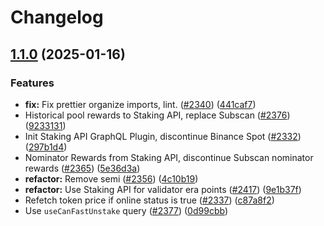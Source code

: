 # Changelog

## [1.1.0](https://github.com/polkadot-cloud/polkadot-staking-dashboard/compare/plugin-staking-api-v1.0.0...plugin-staking-api-v1.1.0) (2025-01-16)


### Features

* **fix:** Fix prettier organize imports, lint. ([#2340](https://github.com/polkadot-cloud/polkadot-staking-dashboard/issues/2340)) ([441caf7](https://github.com/polkadot-cloud/polkadot-staking-dashboard/commit/441caf7069b7d9a59116c05a88e82748e7b31388))
* Historical pool rewards to Staking API, replace Subscan ([#2376](https://github.com/polkadot-cloud/polkadot-staking-dashboard/issues/2376)) ([9233131](https://github.com/polkadot-cloud/polkadot-staking-dashboard/commit/9233131dfc4cb2781f719b80c825adc4fbc6c94c))
* Init Staking API GraphQL Plugin, discontinue Binance Spot ([#2332](https://github.com/polkadot-cloud/polkadot-staking-dashboard/issues/2332)) ([297b1d4](https://github.com/polkadot-cloud/polkadot-staking-dashboard/commit/297b1d463a770fcd213d9e9083e85446ce6fa834))
* Nominator Rewards from Staking API, discontinue Subscan nominator rewards ([#2365](https://github.com/polkadot-cloud/polkadot-staking-dashboard/issues/2365)) ([5e36d3a](https://github.com/polkadot-cloud/polkadot-staking-dashboard/commit/5e36d3ae97177b19fc4875a891958b70186b0781))
* **refactor:** Remove semi ([#2356](https://github.com/polkadot-cloud/polkadot-staking-dashboard/issues/2356)) ([4c10b19](https://github.com/polkadot-cloud/polkadot-staking-dashboard/commit/4c10b192612f557128b3eb23af68a24a993f41e7))
* **refactor:** Use Staking API for validator era points ([#2417](https://github.com/polkadot-cloud/polkadot-staking-dashboard/issues/2417)) ([9e1b37f](https://github.com/polkadot-cloud/polkadot-staking-dashboard/commit/9e1b37f1f032173700ce8cfacb18460143070db0))
* Refetch token price if online status is true ([#2337](https://github.com/polkadot-cloud/polkadot-staking-dashboard/issues/2337)) ([c87a8f2](https://github.com/polkadot-cloud/polkadot-staking-dashboard/commit/c87a8f2d6cff43b72c817c170fa83ced6d2786b9))
* Use `useCanFastUnstake` query ([#2377](https://github.com/polkadot-cloud/polkadot-staking-dashboard/issues/2377)) ([0d99cbb](https://github.com/polkadot-cloud/polkadot-staking-dashboard/commit/0d99cbb7156c30a047b4db32187977c1bc7b42c4))
